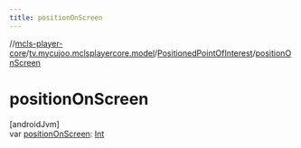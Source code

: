 ```yaml
---
title: positionOnScreen
---
```

//[mcls-player-core](../../../index.html)/[tv.mycujoo.mclsplayercore.model](../index.html)/[PositionedPointOfInterest](index.html)/[positionOnScreen](position-on-screen.html)



# positionOnScreen



[androidJvm]\
var [positionOnScreen](position-on-screen.html): [Int](https://kotlinlang.org/api/latest/jvm/stdlib/kotlin/-int/index.html)




